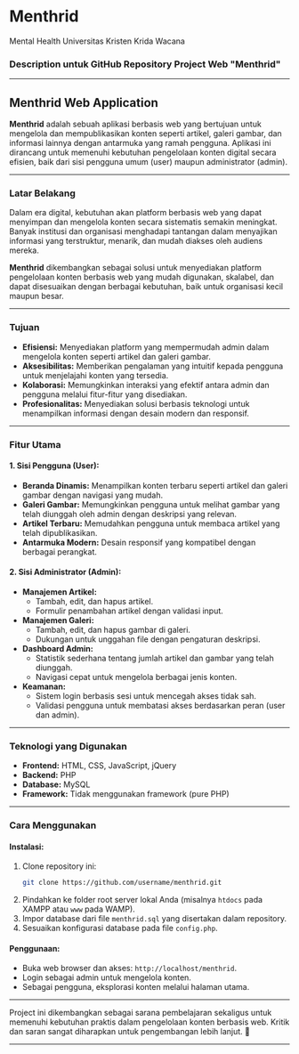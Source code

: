 # Menthrid
Mental Health Universitas Kristen Krida Wacana

### Description untuk GitHub Repository Project Web "Menthrid"

---

## **Menthrid Web Application**

**Menthrid** adalah sebuah aplikasi berbasis web yang bertujuan untuk mengelola dan mempublikasikan konten seperti artikel, galeri gambar, dan informasi lainnya dengan antarmuka yang ramah pengguna. Aplikasi ini dirancang untuk memenuhi kebutuhan pengelolaan konten digital secara efisien, baik dari sisi pengguna umum (user) maupun administrator (admin).

---

### **Latar Belakang**

Dalam era digital, kebutuhan akan platform berbasis web yang dapat menyimpan dan mengelola konten secara sistematis semakin meningkat. Banyak institusi dan organisasi menghadapi tantangan dalam menyajikan informasi yang terstruktur, menarik, dan mudah diakses oleh audiens mereka. 

**Menthrid** dikembangkan sebagai solusi untuk menyediakan platform pengelolaan konten berbasis web yang mudah digunakan, skalabel, dan dapat disesuaikan dengan berbagai kebutuhan, baik untuk organisasi kecil maupun besar.

---

### **Tujuan**

- **Efisiensi:** Menyediakan platform yang mempermudah admin dalam mengelola konten seperti artikel dan galeri gambar.
- **Aksesibilitas:** Memberikan pengalaman yang intuitif kepada pengguna untuk menjelajahi konten yang tersedia.
- **Kolaborasi:** Memungkinkan interaksi yang efektif antara admin dan pengguna melalui fitur-fitur yang disediakan.
- **Profesionalitas:** Menyediakan solusi berbasis teknologi untuk menampilkan informasi dengan desain modern dan responsif.

---

### **Fitur Utama**

#### **1. Sisi Pengguna (User):**
- **Beranda Dinamis:** Menampilkan konten terbaru seperti artikel dan galeri gambar dengan navigasi yang mudah.
- **Galeri Gambar:** Memungkinkan pengguna untuk melihat gambar yang telah diunggah oleh admin dengan deskripsi yang relevan.
- **Artikel Terbaru:** Memudahkan pengguna untuk membaca artikel yang telah dipublikasikan.
- **Antarmuka Modern:** Desain responsif yang kompatibel dengan berbagai perangkat.

#### **2. Sisi Administrator (Admin):**
- **Manajemen Artikel:**
  - Tambah, edit, dan hapus artikel.
  - Formulir penambahan artikel dengan validasi input.
- **Manajemen Galeri:**
  - Tambah, edit, dan hapus gambar di galeri.
  - Dukungan untuk unggahan file dengan pengaturan deskripsi.
- **Dashboard Admin:**
  - Statistik sederhana tentang jumlah artikel dan gambar yang telah diunggah.
  - Navigasi cepat untuk mengelola berbagai jenis konten.
- **Keamanan:**
  - Sistem login berbasis sesi untuk mencegah akses tidak sah.
  - Validasi pengguna untuk membatasi akses berdasarkan peran (user dan admin).

---

### **Teknologi yang Digunakan**

- **Frontend:** HTML, CSS, JavaScript, jQuery
- **Backend:** PHP
- **Database:** MySQL
- **Framework:** Tidak menggunakan framework (pure PHP)

---

### **Cara Menggunakan**

#### **Instalasi:**
1. Clone repository ini:
   ```bash
   git clone https://github.com/username/menthrid.git
   ```
2. Pindahkan ke folder root server lokal Anda (misalnya `htdocs` pada XAMPP atau `www` pada WAMP).
3. Impor database dari file `menthrid.sql` yang disertakan dalam repository.
4. Sesuaikan konfigurasi database pada file `config.php`.

#### **Penggunaan:**
- Buka web browser dan akses: `http://localhost/menthrid`.
- Login sebagai admin untuk mengelola konten.
- Sebagai pengguna, eksplorasi konten melalui halaman utama.

---

Project ini dikembangkan sebagai sarana pembelajaran sekaligus untuk memenuhi kebutuhan praktis dalam pengelolaan konten berbasis web. Kritik dan saran sangat diharapkan untuk pengembangan lebih lanjut. 🙌

---
